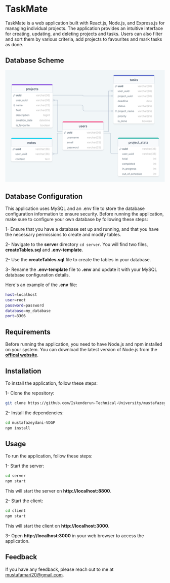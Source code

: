 
# TaskMate
TaskMate is a web application built with React.js, Node.js, and Express.js for managing individual projects. The application provides an intuitive interface for creating, updating, and deleting projects and tasks. Users can also filter and sort them by various criteria, add projects to favourites and mark tasks as done.

## Database Scheme
![scheme](./assets/diagrams/scheme.png)

## Database Configuration
This application uses MySQL and  an .env file to store the database configuration information to ensure security. Before running the application, make sure to configure your own database by following these steps:

1- Ensure that you have a database set up and running, and that you have the necessary permissions to create and modify tables.

2- Navigate to the **server** directory `cd server`. You will find two files, **createTables.sql** and **.env-template**. 

2- Use the **createTables.sql** file to create the tables in your database.

3- Rename the **.env-template** file to **.env** and update it with your MySQL database configuration details.

Here's an example of the **.env** file:

```bash
host=localhost
user=root
password=password
database=my_database
port=3306
```

## Requirements
Before running the application, you need to have Node.js and npm installed on your system. You can download the latest version of Node.js from the [**offical website**](https://nodejs.org/).

## Installation
To install the application, follow these steps:

1- Clone the repository: 

```bash
git clone https://github.com/Iskenderun-Technical-University/mustafazeydani-VDGP.git
```

2- Install the dependencies:

```bash
cd mustafazeydani-VDGP
npm install
```

## Usage
To run the application, follow these steps:

1- Start the server:

```bash
cd server
npm start
```

This will start the server on **http[]()://localhost:8800**.

2- Start the client:

```bash
cd client
npm start
```

This will start the client on **http[]()://localhost:3000**.

3- Open **http[]()://localhost:3000** in your web browser to access the application.

## Feedback

If you have any feedback, please reach out to me at mustafamari20@gmail.com.